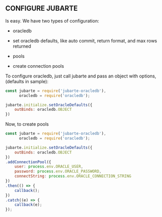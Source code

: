 ## CONFIGURE JUBARTE

Is easy. We have two types of configuration: 

* oracledb
 - set oracledb defaults, like auto commit, return format, and max rows returned
* pools
 - create connection pools

To configure oracledb, just call jubarte and pass an object with options, (defaults in sample):

``` javascript
const jubarte = require('jubarte-oracledb'),
      oracledb = require('oracledb');

jubarte.initialize.setOracleDefaults({
    outBinds: oracledb.OBJECT
})
```

Now, to create pools

``` javascript
const jubarte = require('jubarte-oracledb'),
      oracledb = require('oracledb');

jubarte.initialize.setOracleDefaults({
    outBinds: oracledb.OBJECT
})
.addConnectionPool({
    user: process.env.ORACLE_USER, 
    password: process.env.ORACLE_PASSWORD, 
    connectString: process.env.ORACLE_CONNECTION_STRING 
})
.then(() => {
    callback();
})
.catch((e) => {
    callback(e);
});
```
